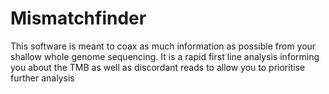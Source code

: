 # Mismatchfinder

This software is meant to coax as much information as possible from your shallow whole genome sequencing.
It is a rapid first line analysis informing you about the TMB as well as discordant reads to allow you to prioritise further analysis
